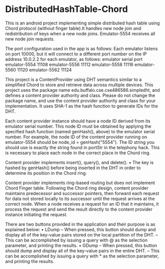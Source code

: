 # DistributedHashTable-Chord
This is an android project implementing simple distributed hash table using Chord protocol (without finger table).It handles new node join and redistribution of keys when a new node joins.
Emulator-5554 receives all new node join requests.

The port configuration used in the app is as follows: 
Each emulator listens on port 10000, but it will connect to a different port number on the IP address 10.0.2.2 for each emulator, as follows: emulator serial port emulator-5554 11108 emulator-5556 11112 emulator-5558 11116 emulator-5560 11120 emulator-5562 11124

This project is a ContentProvider using DHT semantics similar to a simplified Chord to store and retrieve data across multiple devices. This project uses the package name edu.buffalo.cse.cse486586.simpledht, and defines a content provider authority and class. Please do not change the package name, and use the content provider authority and class for your implementation.
It uses SHA-1 as the hash function to generate IDs for the DHT.

Each content provider instance should have a node ID derived from its emulator serial number. This node ID must be obtained by applying the specified hash function (named genHash(), above) to the emulator serial number. For example, the node ID of the content provider running on emulator-5554 should be node_id = genHash("5554"). The ID string you should use is exactly the string found in portStr in the telephony hack. This is necessary to place each node in the correct place in the Chord ring.

Content provider implements insert(), query(), and delete().
• The key is hashed by genHash() before being inserted in the DHT in order to determine its position in the Chord ring.

Content provider implements ring-based routing but does not implement Chord Finger table. Following the Chord ring design, content provider maintains predecessor and successor pointers, then forward each request for data not stored locally to its successor until the request arrives at the correct node. When a node receives a request for an ID that it maintains, it process the request and send the result directly to the content provider instance initiating the request.

There are two buttons provided in the application and their purpose is as explained below:
• LDump
– When pressed, this button should dump and display all of the key-value pairs
stored on the local partition of the DHT.
– This can be accomplished by issuing a query with @ as the selection parameter,
and printing the results.
• GDump
– When pressed, this button should dump and display all of the key-value pairs in
the entire DHT.
– This can be accomplished by issuing a query with * as the selection parameter,
and printing the results.
